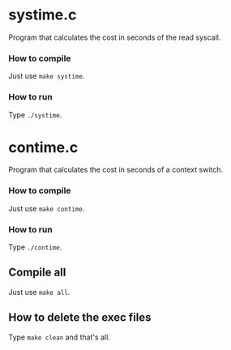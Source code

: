 # systime.c
Program that calculates the cost in seconds of the read syscall.

### How to compile
Just use <code>make systime</code>.

### How to run
Type <code>./systime</code>.

# contime.c
Program that calculates the cost in seconds of a context switch.

### How to compile
Just use <code>make contime</code>.

### How to run
Type <code>./contime</code>.

## Compile all
Just use <code>make all</code>.

## How to delete the exec files
Type <code>make clean</code> and that's all.
